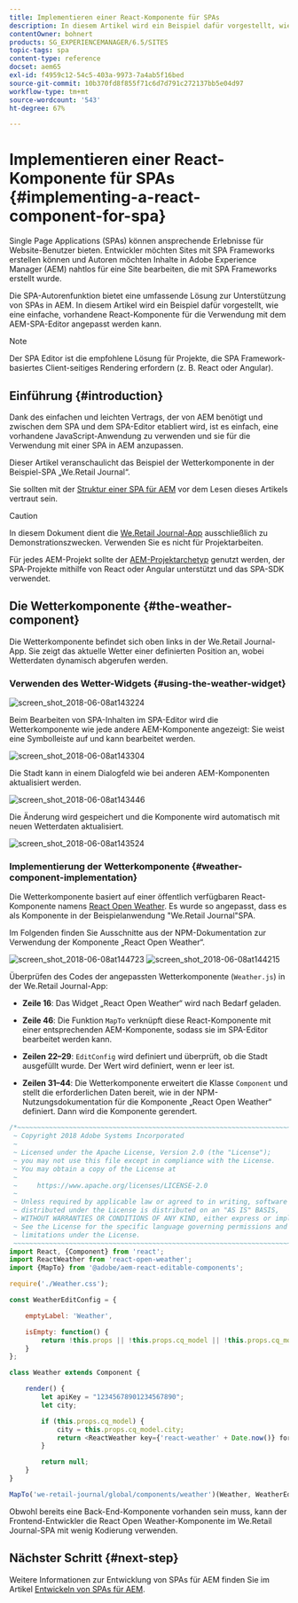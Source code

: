 ```yaml
---
title: Implementieren einer React-Komponente für SPAs
description: In diesem Artikel wird ein Beispiel dafür vorgestellt, wie eine einfache, vorhandene React-Komponente für die Verwendung mit dem Adobe Experience Manager (AEM) SPA Editor angepasst werden kann.
contentOwner: bohnert
products: SG_EXPERIENCEMANAGER/6.5/SITES
topic-tags: spa
content-type: reference
docset: aem65
exl-id: f4959c12-54c5-403a-9973-7a4ab5f16bed
source-git-commit: 10b370fd8f855f71c6d7d791c272137bb5e04d97
workflow-type: tm+mt
source-wordcount: '543'
ht-degree: 67%

---
```


# Implementieren einer React-Komponente für SPAs {#implementing-a-react-component-for-spa}

Single Page Applications (SPAs) können ansprechende Erlebnisse für Website-Benutzer bieten. Entwickler möchten Sites mit SPA Frameworks erstellen können und Autoren möchten Inhalte in Adobe Experience Manager (AEM) nahtlos für eine Site bearbeiten, die mit SPA Frameworks erstellt wurde.

Die SPA-Autorenfunktion bietet eine umfassende Lösung zur Unterstützung von SPAs in AEM. In diesem Artikel wird ein Beispiel dafür vorgestellt, wie eine einfache, vorhandene React-Komponente für die Verwendung mit dem AEM-SPA-Editor angepasst werden kann.

>[!NOTE]
>
>Der SPA Editor ist die empfohlene Lösung für Projekte, die SPA Framework-basiertes Client-seitiges Rendering erfordern (z. B. React oder Angular).

## Einführung {#introduction}

Dank des einfachen und leichten Vertrags, der von AEM benötigt und zwischen dem SPA und dem SPA-Editor etabliert wird, ist es einfach, eine vorhandene JavaScript-Anwendung zu verwenden und sie für die Verwendung mit einer SPA in AEM anzupassen.

Dieser Artikel veranschaulicht das Beispiel der Wetterkomponente in der Beispiel-SPA „We.Retail Journal“.

Sie sollten mit der [Struktur einer SPA für AEM](/help/sites-developing/spa-getting-started-react.md) vor dem Lesen dieses Artikels vertraut sein.

>[!CAUTION]
>In diesem Dokument dient die [We.Retail Journal-App](https://github.com/adobe/aem-sample-we-retail-journal) ausschließlich zu Demonstrationszwecken. Verwenden Sie es nicht für Projektarbeiten.
>
>Für jedes AEM-Projekt sollte der [AEM-Projektarchetyp](https://experienceleague.adobe.com/docs/experience-manager-core-components/using/developing/archetype/overview.html?lang=de) genutzt werden, der SPA-Projekte mithilfe von React oder Angular unterstützt und das SPA-SDK verwendet.

## Die Wetterkomponente {#the-weather-component}

Die Wetterkomponente befindet sich oben links in der We.Retail Journal-App. Sie zeigt das aktuelle Wetter einer definierten Position an, wobei Wetterdaten dynamisch abgerufen werden.

### Verwenden des Wetter-Widgets {#using-the-weather-widget}

![screen_shot_2018-06-08at143224](assets/screen_shot_2018-06-08at143224.png)

Beim Bearbeiten von SPA-Inhalten im SPA-Editor wird die Wetterkomponente wie jede andere AEM-Komponente angezeigt: Sie weist eine Symbolleiste auf und kann bearbeitet werden.

![screen_shot_2018-06-08at143304](assets/screen_shot_2018-06-08at143304.png)

Die Stadt kann in einem Dialogfeld wie bei anderen AEM-Komponenten aktualisiert werden.

![screen_shot_2018-06-08at143446](assets/screen_shot_2018-06-08at143446.png)

Die Änderung wird gespeichert und die Komponente wird automatisch mit neuen Wetterdaten aktualisiert.

![screen_shot_2018-06-08at143524](assets/screen_shot_2018-06-08at143524.png)

### Implementierung der Wetterkomponente {#weather-component-implementation}

Die Wetterkomponente basiert auf einer öffentlich verfügbaren React-Komponente namens [React Open Weather](https://www.npmjs.com/package/react-open-weather). Es wurde so angepasst, dass es als Komponente in der Beispielanwendung &quot;We.Retail Journal&quot;SPA.

Im Folgenden finden Sie Ausschnitte aus der NPM-Dokumentation zur Verwendung der Komponente „React Open Weather“.

![screen_shot_2018-06-08at144723](assets/screen_shot_2018-06-08at144723.png) ![screen_shot_2018-06-08at144215](assets/screen_shot_2018-06-08at144215.png)

Überprüfen des Codes der angepassten Wetterkomponente (`Weather.js`) in der We.Retail Journal-App:

* **Zeile 16**: Das Widget „React Open Weather“ wird nach Bedarf geladen.
* **Zeile 46**: Die Funktion `MapTo` verknüpft diese React-Komponente mit einer entsprechenden AEM-Komponente, sodass sie im SPA-Editor bearbeitet werden kann.

* **Zeilen 22–29**: `EditConfig` wird definiert und überprüft, ob die Stadt ausgefüllt wurde. Der Wert wird definiert, wenn er leer ist.

* **Zeilen 31–44**: Die Wetterkomponente erweitert die Klasse `Component` und stellt die erforderlichen Daten bereit, wie in der NPM-Nutzungsdokumentation für die Komponente „React Open Weather“ definiert. Dann wird die Komponente gerendert.

```javascript
/*~~~~~~~~~~~~~~~~~~~~~~~~~~~~~~~~~~~~~~~~~~~~~~~~~~~~~~~~~~~~~~~~~~~~~~~~~~~~~~
 ~ Copyright 2018 Adobe Systems Incorporated
 ~
 ~ Licensed under the Apache License, Version 2.0 (the "License");
 ~ you may not use this file except in compliance with the License.
 ~ You may obtain a copy of the License at
 ~
 ~     https://www.apache.org/licenses/LICENSE-2.0
 ~
 ~ Unless required by applicable law or agreed to in writing, software
 ~ distributed under the License is distributed on an "AS IS" BASIS,
 ~ WITHOUT WARRANTIES OR CONDITIONS OF ANY KIND, either express or implied.
 ~ See the License for the specific language governing permissions and
 ~ limitations under the License.
 ~~~~~~~~~~~~~~~~~~~~~~~~~~~~~~~~~~~~~~~~~~~~~~~~~~~~~~~~~~~~~~~~~~~~~~~~~~~~~*/
import React, {Component} from 'react';
import ReactWeather from 'react-open-weather';
import {MapTo} from '@adobe/aem-react-editable-components';

require('./Weather.css');

const WeatherEditConfig = {

    emptyLabel: 'Weather',

    isEmpty: function() {
        return !this.props || !this.props.cq_model || !this.props.cq_model.city || this.props.cq_model.city.trim().length < 1;
    }
};

class Weather extends Component {

    render() {
        let apiKey = "12345678901234567890";
        let city;

        if (this.props.cq_model) {
            city = this.props.cq_model.city;
            return <ReactWeather key={'react-weather' + Date.now()} forecast="today" apikey={apiKey} type="city" city={city} />
        }

        return null;
    }
}

MapTo('we-retail-journal/global/components/weather')(Weather, WeatherEditConfig);
```

Obwohl bereits eine Back-End-Komponente vorhanden sein muss, kann der Frontend-Entwickler die React Open Weather-Komponente im We.Retail Journal-SPA mit wenig Kodierung verwenden.

## Nächster Schritt {#next-step}

Weitere Informationen zur Entwicklung von SPAs für AEM finden Sie im Artikel [Entwickeln von SPAs für AEM](/help/sites-developing/spa-architecture.md).
